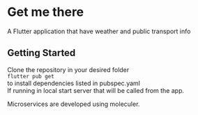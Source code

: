# Get me there

A Flutter application that have weather and public transport info

## Getting Started

Clone the repository in your desired folder
<br>
``flutter pub get``
<br>
to install dependencies listed in pubspec.yaml
<br>
If running in local start server that will be called from the app.

Microservices are developed using moleculer.

